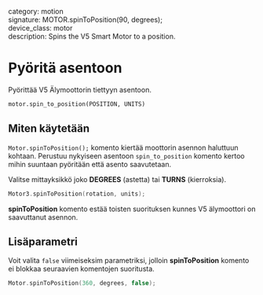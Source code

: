 category: motion  
signature: MOTOR.spinToPosition(90, degrees);  
device_class: motor  
description: Spins the V5 Smart Motor to a position.  

# Pyöritä asentoon

Pyörittää V5 Älymoottorin tiettyyn asentoon.

```python 
motor.spin_to_position(POSITION, UNITS)
```

## Miten käytetään

`Motor.spinToPosition();` komento kiertää moottorin asennon haluttuun kohtaan. Perustuu nykyiseen asentoon `spin_to_position` komento kertoo mihin suuntaan pyöritään että asento saavutetaan.

Valitse mittayksikkö joko  **DEGREES** (astetta) tai **TURNS** (kierroksia).


```cpp
Motor3.spinToPosition(rotation, units);
```


**spinToPosition** komento estää toisten suorituksen kunnes V5 älymoottori on saavuttanut asennon.

## Lisäparametri

Voit valita `false` viimeiseksim parametriksi, jolloin **spinToPosition** komento ei blokkaa seuraavien komentojen suoritusta.

```cpp
Motor.spinToPosition(360, degrees, false);
```

<advanced>
</advanced>